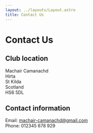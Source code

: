 ```yaml
---
layout: ../layouts/Layout.astro
title: Contact Us
---
```


# Contact Us

## Club location

Machair Camanachd  
Hirta  
St Kilda  
Scotland  
HS6 5DL  

## Contact information

Email: machair-camanachd@gmail.com  
Phone: 012345 678 929  

